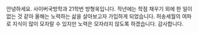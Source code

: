  안녕하세요. 사이버국방학과 21학번 방형욱입니다. 작년에는 학점 채우기 외에 한 일이 없는 것 같아 올해는 노력하는 삶을 살아보고자 가입하게 되었습니다. 허송세월의 여파로 지식이 많이 모자랄 수 있지만 노력은 모자라지 않도록 하겠습니다. 감사합니다.


